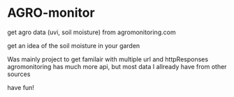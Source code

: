 # AGRO-monitor
get agro data (uvi, soil moisture) from agromonitoring.com

get an idea of the soil moisture in your garden

Was mainly project to get familair with multiple url and httpResponses
agromonitoring has much more api, but most data I allready have from other sources

have fun!
